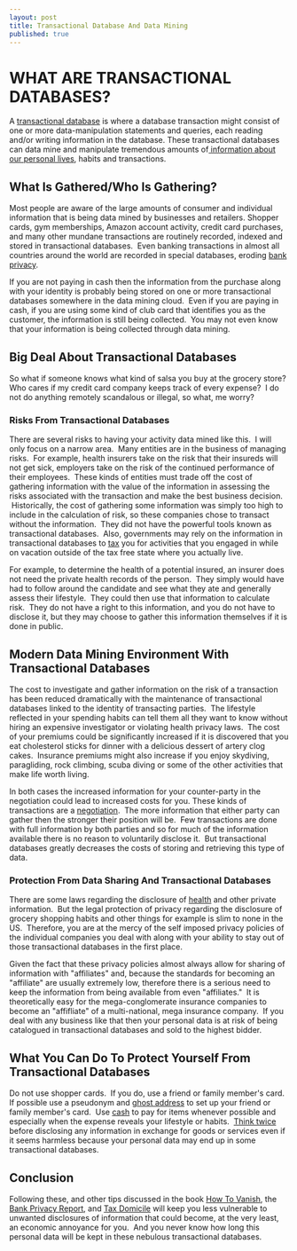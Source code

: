 ```yaml
---
layout: post
title: Transactional Database And Data Mining
published: true
---
```

<h1><strong>WHAT ARE TRANSACTIONAL DATABASES?</strong></h1>
<p>A <a title="Transactional Databases" href="http://www.howtovanish.com/2009/11/transactional-databases-what-me-worry/" target="_blank">transactional database</a> is where a database transaction might consist of one or more data-manipulation statements and queries, each reading and/or writing information in the database.  These transactional databases can data mine and manipulate tremendous amounts of<a title="Visa" href="http://usa.visa.com/?country=us&amp;ep=v_gg_return&amp;akamai=true" target="_blank"> information about our personal lives</a>, habits and transactions.</p>
<h2><strong>What Is Gathered/Who Is Gathering?</strong></h2>
<p>Most people are aware of the large amounts of consumer and individual information that is being data mined by businesses and retailers.  Shopper cards, gym memberships, Amazon account activity, credit card purchases, and many other mundane transactions are routinely recorded, indexed and stored in transactional databases.  Even banking transactions in almost all countries around the world are recorded in special databases, eroding <a href="http://www.howtovanish.com/bankprivacyreport1">bank privacy</a>.</p>
<p>If you are not paying in cash then the information from the purchase along with your identity is probably being stored on one or more transactional databases somewhere in the data mining cloud.  Even if you are paying in cash, if you are using some kind of club card that identifies you as the customer, the information is still being collected.  You may not even know that your information is being collected through data mining.</p>
<h2><strong>Big Deal About Transactional Databases</strong></h2>
<p>So what if someone knows what kind of salsa you buy at the grocery store?  Who cares if my credit card company keeps track of every expense?  I do not do anything remotely scandalous or illegal, so what, me worry?</p>
<h3><strong>Risks From Transactional Databases</strong></h3>
<p>There are several risks to having your activity data mined like this.  I will only focus on a narrow area.  Many entities are in the business of managing risks.  For example, health insurers take on the risk that their insureds will not get sick, employers take on the risk of the continued performance of their employees.  These kinds of entities must trade off the cost of gathering information with the value of the information in assessing the risks associated with the transaction and make the best business decision.  Historically, the cost of gathering some information was simply too high to include in the calculation of risk, so these companies chose to transact without the information.  They did not have the powerful tools known as transactional databases.  Also, governments may rely on the information in transactional databases to <a href="http://www.howtovanish.com/taxdomicile">tax</a> you for activities that you engaged in while on vacation outside of the tax free state where you actually live.</p>
<p>For example, to determine the health of a potential insured, an insurer does not need the private health records of the person.  They simply would have had to follow around the candidate and see what they ate and generally assess their lifestyle.  They could then use that information to calculate risk.  They do not have a right to this information, and you do not have to disclose it, but they may choose to gather this information themselves if it is done in public.</p>
<h2><strong>Modern Data Mining Environment With Transactional Databases</strong></h2>
<p>The cost to investigate and gather information on the risk of a transaction has been reduced dramatically with the maintenance of transactional databases linked to the identity of transacting parties.  The lifestyle reflected in your spending habits can tell them all they want to know without hiring an expensive investigator or violating health privacy laws.  The cost of your premiums could be significantly increased if it is discovered that you eat cholesterol sticks for dinner with a delicious dessert of artery clog cakes.  Insurance premiums might also increase if you enjoy skydiving, paragliding, rock climbing, scuba diving or some of the other activities that make life worth living.</p>
<p>In both cases the increased information for your counter-party in the negotiation could lead to increased costs for you. These kinds of transactions are a <a title="Getting to Yes" href="http://www.howtovanish.com/GettingToYesBook" target="_blank">negotiation</a>.  The more information that either party can gather then the stronger their position will be.  Few transactions are done with full information by both parties and so for much of the information available there is no reason to voluntarily disclose it.  But transactional databases greatly decreases the costs of storing and retrieving this type of data.</p>
<h3><strong>Protection From Data Sharing And Transactional Databases</strong></h3>
<p>There are some laws regarding the disclosure of <a title="Health Privacy" href="http://www.hhs.gov/ocr/privacy/" target="_blank">health</a> and other private information.  But the legal protection of privacy regarding the disclosure of grocery shopping habits and other things for example is slim to none in the US.  Therefore, you are at the mercy of the self imposed privacy policies of the individual companies you deal with along with your ability to stay out of those transactional databases in the first place.</p>
<p>Given the fact that these privacy policies almost always allow for sharing of information with "affiliates" and, because the standards for becoming an "affiliate" are usually extremely low, therefore there is a serious need to keep the information from being available from even "affiliates."  It is theoretically easy for the mega-conglomerate insurance companies to become an "affifliate" of a multi-national, mega insurance company.  If you deal with any business like that then your personal data is at risk of being catalogued in transactional databases and sold to the highest bidder.</p>
<h2><strong>What You Can Do To Protect Yourself From Transactional Databases</strong></h2>
<p>Do not use shopper cards.  If you do, use a friend or family member's card.  If possible use a pseudonym and <a title="ghost address" href="http://www.runtogold.com/get-a-ghost-address/" target="_blank">ghost address</a> to set up your friend or family member's card.  Use <a title="Use Cash" href="http://www.howtovanish.com/2009/10/the-sweet-sound-of-cash/" target="_blank">cash</a> to pay for items whenever possible and especially when the expense reveals your lifestyle or habits.  <a title="Privacy Habit" href="http://www.howtovanish.com/2009/08/personal-information-protection/" target="_blank">Think twice</a> before disclosing any information in exchange for goods or services even if it seems harmless because your personal data may end up in some transactional databases.</p>
<h2><strong>Conclusion</strong></h2>
<p>Following these, and other tips discussed in the book <a href="http://www.howtovanish.com/HTVBook">How To Vanish</a>, the <a href="http://www.howtovanish.com/bankprivacyreport1">Bank Privacy Report</a>, and <a href="http://www.howtovanish.com/taxdomicile">Tax Domicile</a> will keep you less vulnerable to unwanted disclosures of information that could become, at the very least, an economic annoyance for you.  And you never know how long this personal data will be kept in these nebulous transactional databases.</p>
